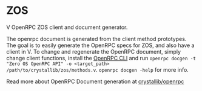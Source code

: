 # ZOS

V OpenRPC ZOS client and document generator.

The openrpc document is generated from the client method prototypes. The goal is to easily generate the OpenRPC specs for ZOS, and also have a client in V. To change and regenerate the OpenRPC document, simply change client functions, install the [OpenRPC CLI](../openrpc/README.md) and run `openrpc docgen -t "Zero OS OpenRPC API" -o <target_path> /path/to/crystallib/zos/methods.v`. `openrpc docgen -help` for more info. 

Read more about OpenRPC Document generation at [crystallib/openrpc](../openrpc/README.md)

